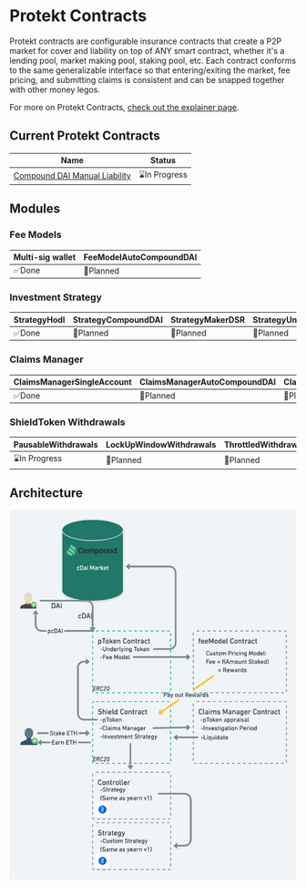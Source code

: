 # Protekt Contracts
Protekt contracts are configurable insurance contracts that create a P2P market for cover and liability on top of ANY smart contract, whether it's a lending pool, market making pool, staking pool, etc. Each contract conforms to the same generalizable interface so that entering/exiting the market, fee pricing, and submitting claims is consistent and can be snapped together with other money legos.

For more on Protekt Contracts, [check out the explainer page](/aboutProtektContracts.md).

## Current Protekt Contracts
| Name | Status |
|---------|----------|
|[Compound DAI Manual Liability](/compound-DAI-manual-market.md)|⌛In Progress|

## Modules

### Fee Models
| Multi-sig wallet | FeeModelAutoCompoundDAI |
|---------|----------|
|✅Done|📆Planned|

### Investment Strategy
| StrategyHodl | StrategyCompoundDAI | StrategyMakerDSR | StrategyUniswapWETH |
|---------|---------|---------|---------|
|✅Done|📆Planned|📆Planned|📆Planned|

### Claims Manager
| ClaimsManagerSingleAccount | ClaimsManagerAutoCompoundDAI | ClaimsManagerNexusClaimsAssessor |
|---------|---------|---------|
|✅Done|📆Planned|📆Planned|

### ShieldToken Withdrawals
| PausableWithdrawals | LockUpWindowWithdrawals | ThrottledWithdrawals | FeeWithdrawals |
|---------|---------|---------|---------|
|⌛In Progress|📆Planned|📆Planned|📆Planned|

## Architecture
![Smart](/img/smartContractArchitecture.png)